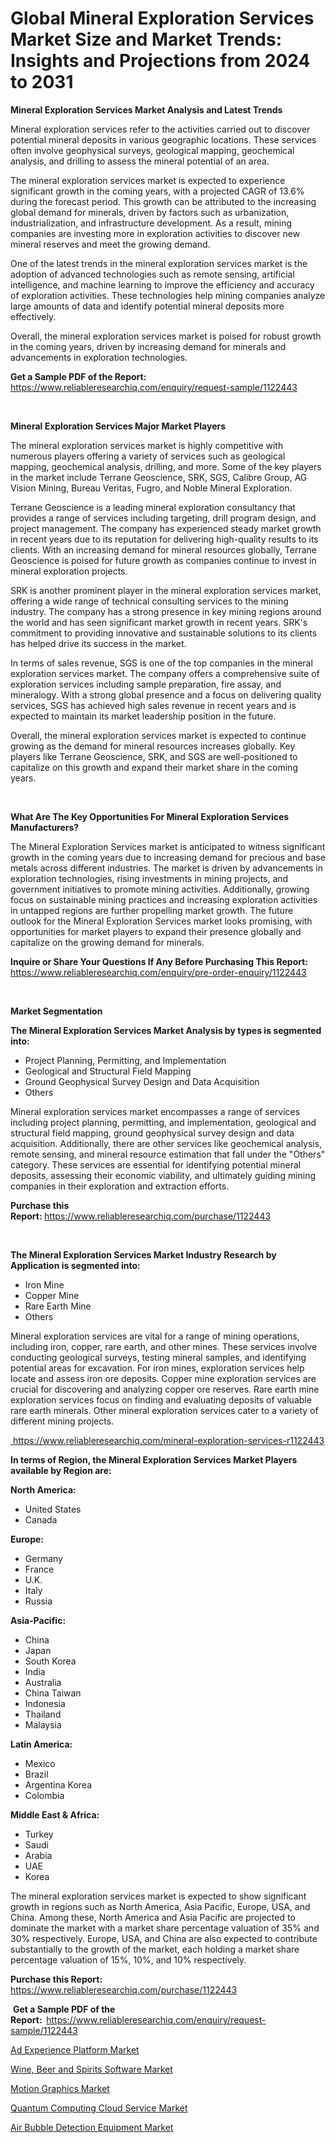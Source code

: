 <p><h1>Global Mineral Exploration Services Market Size and Market Trends: Insights and Projections from 2024 to 2031</h1></p><p><strong>Mineral Exploration Services Market Analysis and Latest Trends</strong></p>
<p><p>Mineral exploration services refer to the activities carried out to discover potential mineral deposits in various geographic locations. These services often involve geophysical surveys, geological mapping, geochemical analysis, and drilling to assess the mineral potential of an area.</p><p>The mineral exploration services market is expected to experience significant growth in the coming years, with a projected CAGR of 13.6% during the forecast period. This growth can be attributed to the increasing global demand for minerals, driven by factors such as urbanization, industrialization, and infrastructure development. As a result, mining companies are investing more in exploration activities to discover new mineral reserves and meet the growing demand.</p><p>One of the latest trends in the mineral exploration services market is the adoption of advanced technologies such as remote sensing, artificial intelligence, and machine learning to improve the efficiency and accuracy of exploration activities. These technologies help mining companies analyze large amounts of data and identify potential mineral deposits more effectively.</p><p>Overall, the mineral exploration services market is poised for robust growth in the coming years, driven by increasing demand for minerals and advancements in exploration technologies.</p></p>
<p><strong>Get a Sample PDF of the Report:&nbsp;</strong> <a href="https://www.reliableresearchiq.com/enquiry/request-sample/1122443">https://www.reliableresearchiq.com/enquiry/request-sample/1122443</a></p>
<p>&nbsp;</p>
<p><strong>Mineral Exploration Services Major Market Players</strong></p>
<p><p>The mineral exploration services market is highly competitive with numerous players offering a variety of services such as geological mapping, geochemical analysis, drilling, and more. Some of the key players in the market include Terrane Geoscience, SRK, SGS, Calibre Group, AG Vision Mining, Bureau Veritas, Fugro, and Noble Mineral Exploration.</p><p>Terrane Geoscience is a leading mineral exploration consultancy that provides a range of services including targeting, drill program design, and project management. The company has experienced steady market growth in recent years due to its reputation for delivering high-quality results to its clients. With an increasing demand for mineral resources globally, Terrane Geoscience is poised for future growth as companies continue to invest in mineral exploration projects.</p><p>SRK is another prominent player in the mineral exploration services market, offering a wide range of technical consulting services to the mining industry. The company has a strong presence in key mining regions around the world and has seen significant market growth in recent years. SRK's commitment to providing innovative and sustainable solutions to its clients has helped drive its success in the market.</p><p>In terms of sales revenue, SGS is one of the top companies in the mineral exploration services market. The company offers a comprehensive suite of exploration services including sample preparation, fire assay, and mineralogy. With a strong global presence and a focus on delivering quality services, SGS has achieved high sales revenue in recent years and is expected to maintain its market leadership position in the future.</p><p>Overall, the mineral exploration services market is expected to continue growing as the demand for mineral resources increases globally. Key players like Terrane Geoscience, SRK, and SGS are well-positioned to capitalize on this growth and expand their market share in the coming years.</p></p>
<p>&nbsp;</p>
<p><strong>What Are The Key Opportunities For Mineral Exploration Services Manufacturers?</strong></p>
<p><p>The Mineral Exploration Services market is anticipated to witness significant growth in the coming years due to increasing demand for precious and base metals across different industries. The market is driven by advancements in exploration technologies, rising investments in mining projects, and government initiatives to promote mining activities. Additionally, growing focus on sustainable mining practices and increasing exploration activities in untapped regions are further propelling market growth. The future outlook for the Mineral Exploration Services market looks promising, with opportunities for market players to expand their presence globally and capitalize on the growing demand for minerals.</p></p>
<p><strong>Inquire or Share Your Questions If Any Before Purchasing This Report:</strong> <a href="https://www.reliableresearchiq.com/enquiry/pre-order-enquiry/1122443">https://www.reliableresearchiq.com/enquiry/pre-order-enquiry/1122443</a></p>
<p>&nbsp;</p>
<p><strong>Market Segmentation</strong></p>
<p><strong>The Mineral Exploration Services Market Analysis by types is segmented into:</strong></p>
<p><ul><li>Project Planning, Permitting, and Implementation</li><li>Geological and Structural Field Mapping</li><li>Ground Geophysical Survey Design and Data Acquisition</li><li>Others</li></ul></p>
<p><p>Mineral exploration services market encompasses a range of services including project planning, permitting, and implementation, geological and structural field mapping, ground geophysical survey design and data acquisition. Additionally, there are other services like geochemical analysis, remote sensing, and mineral resource estimation that fall under the "Others" category. These services are essential for identifying potential mineral deposits, assessing their economic viability, and ultimately guiding mining companies in their exploration and extraction efforts.</p></p>
<p><strong>Purchase this Report:&nbsp;</strong><a href="https://www.reliableresearchiq.com/purchase/1122443">https://www.reliableresearchiq.com/purchase/1122443</a></p>
<p>&nbsp;</p>
<p><strong>The Mineral Exploration Services Market Industry Research by Application is segmented into:</strong></p>
<p><ul><li>Iron Mine</li><li>Copper Mine</li><li>Rare Earth Mine</li><li>Others</li></ul></p>
<p><p>Mineral exploration services are vital for a range of mining operations, including iron, copper, rare earth, and other mines. These services involve conducting geological surveys, testing mineral samples, and identifying potential areas for excavation. For iron mines, exploration services help locate and assess iron ore deposits. Copper mine exploration services are crucial for discovering and analyzing copper ore reserves. Rare earth mine exploration services focus on finding and evaluating deposits of valuable rare earth minerals. Other mineral exploration services cater to a variety of different mining projects.</p></p>
<p><a href="https://www.reliableresearchiq.com/mineral-exploration-services-r1122443">&nbsp;https://www.reliableresearchiq.com/mineral-exploration-services-r1122443</a></p>
<p><strong>In terms of Region, the Mineral Exploration Services Market Players available by Region are:</strong></p>
<p>
    <p> <strong> North America: </strong>
        <ul>
            <li>United States</li>
            <li>Canada</li>
        </ul>
        </p> 
    <p> <strong> Europe: </strong>
        <ul>
            <li>Germany</li>
            <li>France</li>
            <li>U.K.</li>
            <li>Italy</li>
            <li>Russia</li>
        </ul>
        </p> 
    <p> <strong> Asia-Pacific: </strong>
        <ul>
            <li>China</li>
            <li>Japan</li>
            <li>South Korea</li>
            <li>India</li>
            <li>Australia</li>
            <li>China Taiwan</li>
            <li>Indonesia</li>
            <li>Thailand</li>
            <li>Malaysia</li>
        </ul>
        </p> 
    <p> <strong> Latin America: </strong>
        <ul>
            <li>Mexico</li>
            <li>Brazil</li>
            <li>Argentina Korea</li>
            <li>Colombia</li>
        </ul>
        </p> 
    <p> <strong> Middle East & Africa: </strong>
        <ul>
            <li>Turkey</li>
            <li>Saudi</li>
            <li>Arabia</li>
            <li>UAE</li>
            <li>Korea</li>
        </ul>
    </p>
    </p>
<p><p>The mineral exploration services market is expected to show significant growth in regions such as North America, Asia Pacific, Europe, USA, and China. Among these, North America and Asia Pacific are projected to dominate the market with a market share percentage valuation of 35% and 30% respectively. Europe, USA, and China are also expected to contribute substantially to the growth of the market, each holding a market share percentage valuation of 15%, 10%, and 10% respectively.</p></p>
<p><strong>Purchase this Report: </strong><a href="https://www.reliableresearchiq.com/purchase/1122443">https://www.reliableresearchiq.com/purchase/1122443</a></p>
<p>&nbsp;<strong>Get a Sample PDF of the Report:&nbsp;&nbsp;</strong><a href="https://www.reliableresearchiq.com/enquiry/request-sample/1122443">https://www.reliableresearchiq.com/enquiry/request-sample/1122443</a></p>
<p><strong></strong></p>
<p><p><a href="https://medium.com/@brennakessler/insights-into-the-ad-experience-platform-market-market-players-market-size-geographical-regions-93cf94f69507">Ad Experience Platform Market</a></p><p><a href="https://medium.com/@brennakessler/an-in-depth-analysis-of-the-global-wine-beer-and-spirits-software-market-scope-and-its-rapid-1058f18036f6">Wine, Beer and Spirits Software Market</a></p><p><a href="https://github.com/msLonKoss78/Market-Research-Report-List-1/blob/main/motion-graphics-market.md">Motion Graphics Market</a></p><p><a href="https://github.com/lairestrong/Market-Research-Report-List-1/blob/main/quantum-computing-cloud-service-market.md">Quantum Computing Cloud Service Market</a></p><p><a href="https://www.linkedin.com/pulse/air-bubble-detection-equipment-market-size-share-trends-analysis-yjcmf">Air Bubble Detection Equipment Market</a></p></p>